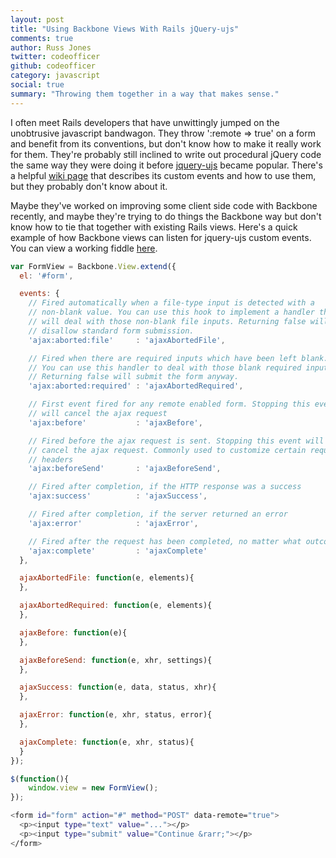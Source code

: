 ```yaml
---
layout: post
title: "Using Backbone Views With Rails jQuery-ujs"
comments: true
author: Russ Jones
twitter: codeofficer
github: codeofficer
category: javascript
social: true
summary: "Throwing them together in a way that makes sense."
---
```


I often meet Rails developers that have unwittingly jumped on the unobtrusive javascript bandwagon. 
They throw ':remote => true' on a form and benefit from its conventions, but don't know how to make it really work for them. 
They're probably still inclined to write out procedural jQuery code the same way they were doing it before [jquery-ujs](https://github.com/rails/jquery-ujs) became popular. 
There's a helpful [wiki page](https://github.com/rails/jquery-ujs/wiki/ajax) that describes its custom events and how to use them, but they probably don't know about it.

Maybe they've worked on improving some client side code with Backbone recently, and maybe they're trying to do things the Backbone way but don't know how to tie that together with existing Rails views. 
Here's a quick example of how Backbone views can listen for jquery-ujs custom events. You can view a working fiddle [here](http://jsfiddle.net/codeofficer/mpyXT/).

```javascript
var FormView = Backbone.View.extend({
  el: '#form',

  events: {
    // Fired automatically when a file-type input is detected with a
    // non-blank value. You can use this hook to implement a handler that
    // will deal with those non-blank file inputs. Returning false will
    // disallow standard form submission.
    'ajax:aborted:file'     : 'ajaxAbortedFile',

    // Fired when there are required inputs which have been left blank.
    // You can use this handler to deal with those blank required inputs.
    // Returning false will submit the form anyway.
    'ajax:aborted:required' : 'ajaxAbortedRequired',

    // First event fired for any remote enabled form. Stopping this event
    // will cancel the ajax request
    'ajax:before'           : 'ajaxBefore',

    // Fired before the ajax request is sent. Stopping this event will
    // cancel the ajax request. Commonly used to customize certain request
    // headers
    'ajax:beforeSend'       : 'ajaxBeforeSend',

    // Fired after completion, if the HTTP response was a success
    'ajax:success'          : 'ajaxSuccess',

    // Fired after completion, if the server returned an error
    'ajax:error'            : 'ajaxError',

    // Fired after the request has been completed, no matter what outcome
    'ajax:complete'         : 'ajaxComplete'
  },

  ajaxAbortedFile: function(e, elements){
  },

  ajaxAbortedRequired: function(e, elements){
  },

  ajaxBefore: function(e){
  },

  ajaxBeforeSend: function(e, xhr, settings){
  },

  ajaxSuccess: function(e, data, status, xhr){
  },

  ajaxError: function(e, xhr, status, error){
  },

  ajaxComplete: function(e, xhr, status){
  }
});

$(function(){
    window.view = new FormView();
});
```

```bash
<form id="form" action="#" method="POST" data-remote="true">
  <p><input type="text" value="..."></p>
  <p><input type="submit" value="Continue &rarr;"></p>
</form>
```

